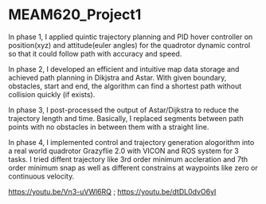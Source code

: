 # MEAM620_Project1

In phase 1, I applied quintic trajectory planning and PID hover controller on position(xyz) and attitude(euler angles) for the quadrotor dynamic control so that it could follow path with accuracy and speed.
 
In phase 2, I developed an efficient and intuitive map data storage and achieved path planning in Dikjstra and Astar. With given boundary, obstacles, start and end, the algorithm can find a shortest path without collision quickly (if exists).
 
In phase 3, I post-processed the output of Astar/Dijkstra to reduce the trajectory length and time. Basically, I replaced segments between path points with no obstacles in between them with a straight line. 
 
In phase 4, I implemented control and trajectory generation alogorithm into a real world quadrotor Grazyflie 2.0 with VICON and ROS system for 3 tasks. I tried diffent trajectory like 3rd order minimum accleration and 7th order minimum snap as well as different constrains at waypoints like zero or continuous velocity.

https://youtu.be/Vn3-uVWl6RQ ; https://youtu.be/dtDL0dvO6yI

